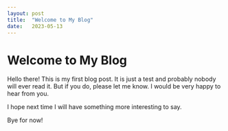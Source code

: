 ```yaml
---
layout: post
title:  "Welcome to My Blog"
date:   2023-05-13
---
```


# Welcome to My Blog

Hello there! This is my first blog post. It is just a test and probably nobody will ever read it. But if you do, please let me know. I would be very happy to hear from you.

I hope next time I will have something more interesting to say.

Bye for now!
